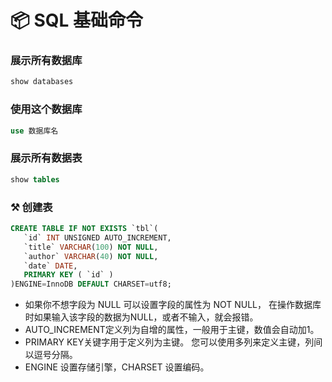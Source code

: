 # 📦 SQL 基础命令

### 展示所有数据库
```sql
show databases 
```
### 使用这个数据库
```sql
use 数据库名 
```
### 展示所有数据表
```sql
show tables 
```
### ⚒️ 创建表
```sql
CREATE TABLE IF NOT EXISTS `tbl`(
   `id` INT UNSIGNED AUTO_INCREMENT,
   `title` VARCHAR(100) NOT NULL,
   `author` VARCHAR(40) NOT NULL,
   `date` DATE,
   PRIMARY KEY ( `id` )
)ENGINE=InnoDB DEFAULT CHARSET=utf8;
```

- 如果你不想字段为 NULL 可以设置字段的属性为 NOT NULL， 在操作数据库时如果输入该字段的数据为NULL，或者不输入，就会报错。
- AUTO_INCREMENT定义列为自增的属性，一般用于主键，数值会自动加1。
- PRIMARY KEY关键字用于定义列为主键。 您可以使用多列来定义主键，列间以逗号分隔。
- ENGINE 设置存储引擎，CHARSET 设置编码。
